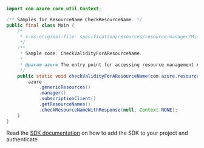 ```java
import com.azure.core.util.Context;

/** Samples for ResourceName CheckResourceName. */
public final class Main {
    /*
     * x-ms-original-file: specification/resources/resource-manager/Microsoft.Resources/stable/2021-01-01/examples/CheckResourceName.json
     */
    /**
     * Sample code: CheckValidityForAResourceName.
     *
     * @param azure The entry point for accessing resource management APIs in Azure.
     */
    public static void checkValidityForAResourceName(com.azure.resourcemanager.AzureResourceManager azure) {
        azure
            .genericResources()
            .manager()
            .subscriptionClient()
            .getResourceNames()
            .checkResourceNameWithResponse(null, Context.NONE);
    }
}
```

Read the [SDK documentation](https://github.com/Azure/azure-sdk-for-java/blob/azure-resourcemanager_2.15.0/sdk/resourcemanager/azure-resourcemanager/README.md) on how to add the SDK to your project and authenticate.
